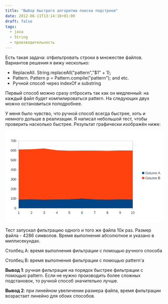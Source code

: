 ```yaml
---
title: "Выбор быстрого алгоритма поиска подстроки"
date: 2012-06-11T13:14:18+01:00
draft: false
tags:
  - java
  - String
  - производительность
---
```

Есть такая задача: отфильтровать строки в множестве файлов. Вариантов решения я вижу несколько:

  * ReplaceAll. String.replaceAll("pattern","$1" + 1);
  * Pattern. Pattern p = Pattern.compile("pattern"); and etc.
  * Ручной способ через indexOf и substring
  
Первый способ можно сразу отбросить так как он медленный: на каждый файл будет компилироваться pattern. На следующих двух можно остановиться поподробнее.

У меня было чувство, что ручной способ всегда быстрее, хоть и немного дольше в реализации. Я написал небольшой тест, чтобы проверить насколько быстрее. Результат графически изображён ниже:

![](/img/substring/1.png)

Тест запускал фильтрацию одного и того же файла 10к раз. Размер файла - 4286 символов. Время выполнения абсолютное и указано в миллисекундах.

Столбец А: время выполнения фильтрации с помощью ручного способа

Столбец В: время выполнения фильтрации с помощью pattern'а

**Вывод 1**: ручная фильтрация на порядок быстрее фильтрации с помощью pattern. Если не нужно производить более сложных подстановок, то ручной способ значительно лучше. 

**Вывод 2**: при линейном увеличении размера файла, время фильтрации возрастает линейно для обоих способов.